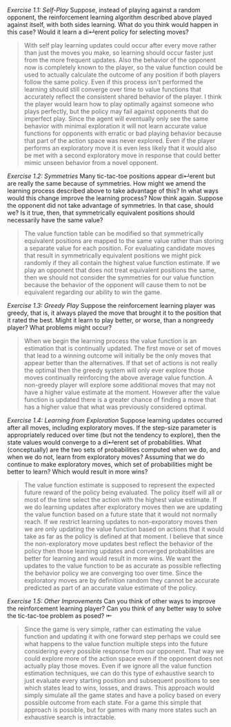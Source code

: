*Exercise 1.1: Self-Play* Suppose, instead of playing against a random opponent, the
reinforcement learning algorithm described above played against itself, with both sides
learning. What do you think would happen in this case? Would it learn a di↵erent policy
for selecting moves?
> With self play learning updates could occur after every move rather than just the moves you make, so learning should occur faster just from the more frequent updates.  Also the behavior of the opponent now is completely known to the player, so the value function could be used to actually calculate the outcome of any position if both players follow the same policy.  Even if this process isn't performed the learning should still converge over time to value functions that accurately reflect the consistent shared behavior of the player.  I think the player would learn how to play optimally against someone who plays perfectly, but the policy may fail against opponents that do imperfect play.  Since the agent will eventually only see the same behavior with minimal exploration it will not learn accurate value functions for opponents with erratic or bad playing behavior because that part of the action space was never explored.  Even if the player performs an exploratory move it is even less likely that it would also be met with a second exploratory move in response that could better mimic unseen behavior from a novel opponent.

*Exercise 1.2: Symmetries* Many tic-tac-toe positions appear di↵erent but are really
the same because of symmetries. How might we amend the learning process described
above to take advantage of this? In what ways would this change improve the learning
process? Now think again. Suppose the opponent did not take advantage of symmetries.
In that case, should we? Is it true, then, that symmetrically equivalent positions should
necessarily have the same value?
> The value function table can be modified so that symmetrically equivalent positions are mapped to the same value rather than storing a separate value for each position.  For evaluating candidate moves that result in symmetrically equivalent positions we might pick randomly if they all contain the highest value function estimate.  If we play an opponent that does not treat equivalent positions the same, then we should not consider the symmetries for our value function because the behavior of the opponent will cause them to not be equivalent regarding our ability to win the game.

*Exercise 1.3: Greedy Play* Suppose the reinforcement learning player was greedy, that is,
it always played the move that brought it to the position that it rated the best. Might it 
learn to play better, or worse, than a nongreedy player? What problems might occur?
> When we begin the learning process the value function is an estimation that is continually updated.  The first move or set of moves that lead to a winning outcome will initially be the only moves that appear better than the alternatives.  If that set of actions is not really the optimal then the greedy system will only ever explore those moves continually reinforcing the above average value function.  A non-greedy player will explore some additional moves that may not have a higher value estimate at the moment.  However after the value function is updated there is a greater chance of finding a move that has a higher value that what was previously considered optimal.

*Exercise 1.4: Learning from Exploration* Suppose learning updates occurred after all
moves, including exploratory moves. If the step-size parameter is appropriately reduced
over time (but not the tendency to explore), then the state values would converge to
a di↵erent set of probabilities. What (conceptually) are the two sets of probabilities
computed when we do, and when we do not, learn from exploratory moves? Assuming
that we do continue to make exploratory moves, which set of probabilities might be better
to learn? Which would result in more wins?
> The value function estimate is supposed to represent the expected future reward of the policy being evaluated.  The policy itself will all or most of the time select the action with the highest value estimate.  If we do learning updates after exploratory moves then we are updating the value function based on a future state that it would not normally reach.  If we restrict learning updates to non-exporatory moves then we are only updating the value function based on actions that it would take as far as the policy is defined at that moment.  I believe that since the non-exploratory move updates best reflect the behavior of the policy then those learning updates and converged probabilities are better for learning and would result in more wins.  We want the updates to the value function to be as accurate as possible reflecting the behavior policy we are converging too over time.  Since the exploratory moves are by definition random they cannot be accurate predicted as part of an accurate value estimate of the policy.

*Exercise 1.5: Other Improvements* Can you think of other ways to improve the reinforcement
learning player? Can you think of any better way to solve the tic-tac-toe problem
as posed? ⇤
> Since the game is very simple, rather can estimating the value function and updating it with one forward step perhaps we could see what happens to the value function multiple steps into the future considering every possible response from our opponent.  That way we could explore more of the action space even if the opponent does not actually play those moves.  Even if we ignore all the value function estimation techniques, we can do this type of exhaustive search to just evaluate every starting position and subsequent positions to see which states lead to wins, losses, and draws.  This approach would simply simulate all the game states and have a policy based on every possible outcome from each state.  For a game this simple that approach is possible, but for games with many more states such an exhaustive search is intractable. 